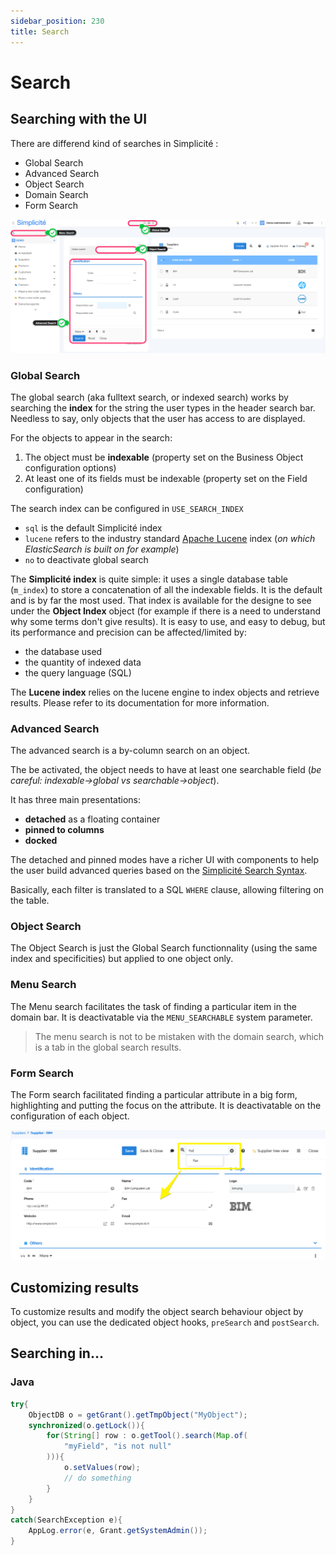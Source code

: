 ```yaml
---
sidebar_position: 230
title: Search
---
```


Search
=======

## Searching with the UI

There are differend kind of searches in Simplicité : 
- Global Search
- Advanced Search
- Object Search
- Domain Search
- Form Search

![alt](img/search/search-types.png)

### Global Search

The global search (aka fulltext search, or indexed search) works by searching the **index** for the string the user types in the header search bar. Needless to say, only objects that the user has access to are displayed.

For the objects to appear in the search:
1. The object must be **indexable** (property set on the Business Object configuration options)
2. At least one of its fields must be indexable (property set on the Field configuration)

The search index can be configured in `USE_SEARCH_INDEX`
- `sql` is the default Simplicité index
- `lucene` refers to the industry standard [Apache Lucene](https://lucene.apache.org/core) index (*on which ElasticSearch is built on for example*)
- `no` to deactivate global search

The **Simplicité index** is quite simple: it uses a single database table (`m_index`) to store a concatenation of all the indexable fields. It is the default and is by far the most used. That index is available for the designe to see under the **Object Index** object (for example if there is a need to understand why some terms don't give results). It is easy to use, and easy to debug, but its performance and precision can be affected/limited by:
- the database used
- the quantity of indexed data
- the query language (SQL)

The **Lucene index** relies on the lucene engine to index objects and retrieve results. Please refer to its documentation for more information.

<!-- TODO global search results https://community.simplicite.io/t/recherche-limitee-a-un-domaine/1885/7 -->

### Advanced Search

The advanced search is a by-column search on an object. 

The be activated, the object needs to have at least one searchable field (*be careful: indexable->global vs searchable->object*).

It has three main presentations: 
- **detached** as a floating container
- **pinned to columns**
- **docked**

The detached and pinned modes have a richer UI with components to help the user build advanced queries based on the [Simplicité Search Syntax](/lesson/docs/ui/search-syntax).

Basically, each filter is translated to a SQL `WHERE` clause, allowing filtering on the table.

### Object Search

The Object Search is just the Global Search functionnality (using the same index and specificities) but applied to one object only.

### Menu Search

The Menu search facilitates the task of finding a particular item in the domain bar. It is deactivatable via the `MENU_SEARCHABLE` system parameter.

> The menu search is not to be mistaken with the domain search, which is a tab in the global search results.

### Form Search

The Form search facilitated finding a particular attribute in a big form, highlighting and putting the focus on the attribute. It is deactivatable on the configuration of each object.

![form search](img/search/form-search.png)

## Customizing results

To customize results and modify the object search behaviour object by object, you can use the dedicated object hooks, `preSearch` and `postSearch`.

## Searching in...

### Java

```java
try{
	ObjectDB o = getGrant().getTmpObject("MyObject");
	synchronized(o.getLock()){
		for(String[] row : o.getTool().search(Map.of(
			"myField", "is not null"
		))){
			o.setValues(row);
			// do something
		}
	}
}
catch(SearchException e){
	AppLog.error(e, Grant.getSystemAdmin());
}
```

<!--

### JS

TBD... lib ajax & lib npm

### API

TBD... 

-->